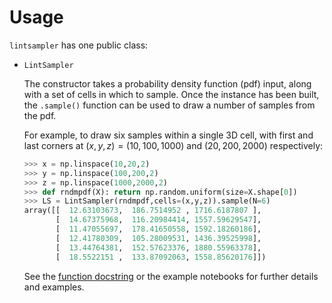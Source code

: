 # Usage

`lintsampler` has one public class:

- `LintSampler`

  The constructor takes a probability density function (pdf) input, along with a set of cells in which to sample. Once the instance has been built, the `.sample()` function can be used to draw a number of samples from the pdf.

  For example, to draw six samples within a single 3D cell, with first and last corners at $(x, y, z) = (10, 100, 1000)$ and $(20, 200, 2000)$ respectively:

  ```python
  >>> x = np.linspace(10,20,2)
  >>> y = np.linspace(100,200,2)
  >>> z = np.linspace(1000,2000,2)
  >>> def rndmpdf(X): return np.random.uniform(size=X.shape[0])
  >>> LS = LintSampler(rndmpdf,cells=(x,y,z)).sample(N=6)
  array([[  12.63103673,  186.7514952 , 1716.6187807 ],
         [  14.67375968,  116.20984414, 1557.59629547],
         [  11.47055697,  178.41650558, 1592.18260186],
         [  12.41780309,  105.28009531, 1436.39525998],
         [  13.44764381,  152.57623376, 1880.55963378],
         [  18.5522151 ,  133.87092063, 1558.85620176]])
  ```

  See the [function docstring](./lintsampler) or the example notebooks for further details and examples.


